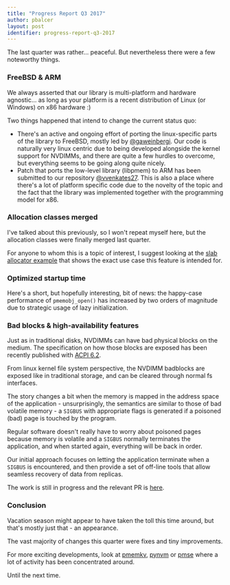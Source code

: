 ```yaml
---
title: "Progress Report Q3 2017"
author: pbalcer
layout: post
identifier: progress-report-q3-2017
---
```


The last quarter was rather... peaceful. But nevertheless there were a few
noteworthy things.

### FreeBSD & ARM

We always asserted that our library is multi-platform and hardware agnostic...
as long as your platform is a recent distribution of Linux (or Windows)
on x86 hardware :)

Two things happened that intend to change the current status quo:

- There's an active and ongoing effort of porting the linux-specific
parts of the library to FreeBSD, mostly led by [@gaweinbergi](https://github.com/gaweinbergi).
Our code is naturally very linux centric due to being developed
alongside the kernel support for NVDIMMs, and there are quite a few
hurdles to overcome, but everything seems to be going along quite nicely.
- Patch that ports the low-level library (libpmem) to ARM has been
submitted to our repository [@vvenkates27](https://github.com/vvenkates27).
This is also a place where there's a lot of platform specific code due to
the novelty of the topic and the fact that the library was implemented
together with the programming model for x86.

### Allocation classes merged

I've talked about this previously, so I won't repeat myself here, but the
allocation classes were finally merged last quarter.

For anyone to whom this is a topic of interest, I suggest looking at the
[slab
allocator example](https://github.com/pmem/nvml/tree/master/src/examples/libpmemobj/slab_allocator)
that shows the exact use case this feature is intended for.

### Optimized startup time

Here's a short, but hopefully interesting, bit of news: the happy-case
performance of `pmemobj_open()` has increased by two orders of magnitude due to
strategic usage of lazy initialization.

### Bad blocks & high-availability features

Just as in traditional disks, NVDIMMs can have bad physical blocks on the medium.
The specification on how those blocks are exposed has been recently published
with [ACPI 6.2](http://www.uefi.org/sites/default/files/resources/ACPI_6_2.pdf).

From linux kernel file system perspective, the NVDIMM badblocks are exposed
like in traditional storage, and can be cleared through normal fs interfaces.

The story changes a bit when the memory is mapped in the address space of the
application - unsurprisingly, the semantics are similar to those of bad volatile
memory - a `SIGBUS` with appropriate flags is generated if a poisoned (bad) page
is touched by the program.

Regular software doesn't really have to worry about poisoned pages because memory
is volatile and a `SIGBUS` normally terminates the application, and when started
again, everything will be back in order.

Our initial approach focuses on letting the application terminate when a `SIGBUS`
is encountered, and then provide a set of off-line tools that allow seamless
recovery of data from replicas.

The work is still in progress and the relevant PR is [here](https://github.com/pmem/nvml/pull/2246).

### Conclusion

Vacation season might appear to have taken the toll this time around, but that's
mostly just that - an appearance. 

The vast majority of changes this quarter were fixes and tiny improvements.

For more exciting developments, look at [pmemkv](https://github.com/pmem/pmemkv), [pynvm](https://github.com/pmem/pynvm) or [pmse](https://github.com/pmem/pmse) where a lot of activity has been
concentrated around.

Until the next time.
